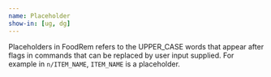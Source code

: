 ```yaml
---
name: Placeholder
show-in: [ug, dg]
---
```


Placeholders in FoodRem refers to the UPPER_CASE words that appear after flags in commands that can be replaced by user input supplied. For example in `n/ITEM_NAME`, `ITEM_NAME` is a placeholder.
